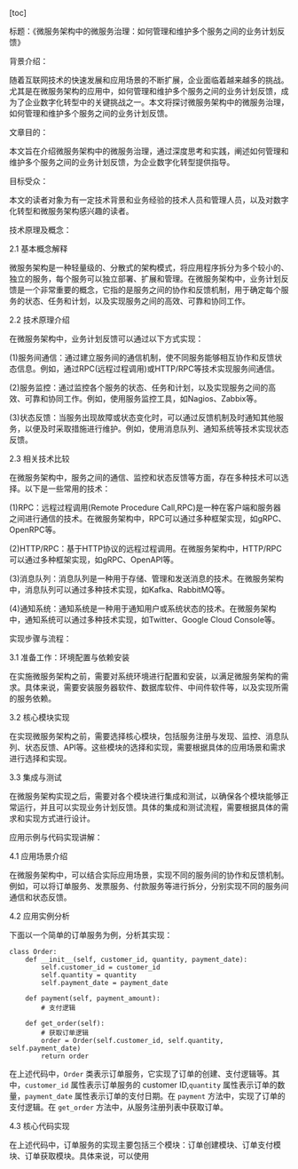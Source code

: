 
[toc]                    
                
                
标题：《微服务架构中的微服务治理：如何管理和维护多个服务之间的业务计划反馈》

背景介绍：

随着互联网技术的快速发展和应用场景的不断扩展，企业面临着越来越多的挑战。尤其是在微服务架构的应用中，如何管理和维护多个服务之间的业务计划反馈，成为了企业数字化转型中的关键挑战之一。本文将探讨微服务架构中的微服务治理，如何管理和维护多个服务之间的业务计划反馈。

文章目的：

本文旨在介绍微服务架构中的微服务治理，通过深度思考和实践，阐述如何管理和维护多个服务之间的业务计划反馈，为企业数字化转型提供指导。

目标受众：

本文的读者对象为有一定技术背景和业务经验的技术人员和管理人员，以及对数字化转型和微服务架构感兴趣的读者。

技术原理及概念：

2.1 基本概念解释

微服务架构是一种轻量级的、分散式的架构模式，将应用程序拆分为多个较小的、独立的服务，每个服务可以独立部署、扩展和管理。在微服务架构中，业务计划反馈是一个非常重要的概念，它指的是服务之间的协作和反馈机制，用于确定每个服务的状态、任务和计划，以及实现服务之间的高效、可靠和协同工作。

2.2 技术原理介绍

在微服务架构中，业务计划反馈可以通过以下方式实现：

(1)服务间通信：通过建立服务间的通信机制，使不同服务能够相互协作和反馈状态信息。例如，通过RPC(远程过程调用)或HTTP/RPC等技术实现服务间通信。

(2)服务监控：通过监控各个服务的状态、任务和计划，以及实现服务之间的高效、可靠和协同工作。例如，使用服务监控工具，如Nagios、Zabbix等。

(3)状态反馈：当服务出现故障或状态变化时，可以通过反馈机制及时通知其他服务，以便及时采取措施进行维护。例如，使用消息队列、通知系统等技术实现状态反馈。

2.3 相关技术比较

在微服务架构中，服务之间的通信、监控和状态反馈等方面，存在多种技术可以选择。以下是一些常用的技术：

(1)RPC：远程过程调用(Remote Procedure Call,RPC)是一种在客户端和服务器之间进行通信的技术。在微服务架构中，RPC可以通过多种框架实现，如gRPC、OpenRPC等。

(2)HTTP/RPC：基于HTTP协议的远程过程调用。在微服务架构中，HTTP/RPC可以通过多种框架实现，如gRPC、OpenAPI等。

(3)消息队列：消息队列是一种用于存储、管理和发送消息的技术。在微服务架构中，消息队列可以通过多种技术实现，如Kafka、RabbitMQ等。

(4)通知系统：通知系统是一种用于通知用户或系统状态的技术。在微服务架构中，通知系统可以通过多种技术实现，如Twitter、Google Cloud Console等。

实现步骤与流程：

3.1 准备工作：环境配置与依赖安装

在实施微服务架构之前，需要对系统环境进行配置和安装，以满足微服务架构的需求。具体来说，需要安装服务器软件、数据库软件、中间件软件等，以及实现所需的服务依赖。

3.2 核心模块实现

在实现微服务架构之前，需要选择核心模块，包括服务注册与发现、监控、消息队列、状态反馈、API等。这些模块的选择和实现，需要根据具体的应用场景和需求进行选择和实现。

3.3 集成与测试

在微服务架构实现之后，需要对各个模块进行集成和测试，以确保各个模块能够正常运行，并且可以实现业务计划反馈。具体的集成和测试流程，需要根据具体的需求和实现方式进行设计。

应用示例与代码实现讲解：

4.1 应用场景介绍

在微服务架构中，可以结合实际应用场景，实现不同的服务间的协作和反馈机制。例如，可以将订单服务、发票服务、付款服务等进行拆分，分别实现不同的服务间通信和状态反馈。

4.2 应用实例分析

下面以一个简单的订单服务为例，分析其实现：

```
class Order:
    def __init__(self, customer_id, quantity, payment_date):
        self.customer_id = customer_id
        self.quantity = quantity
        self.payment_date = payment_date

    def payment(self, payment_amount):
        # 支付逻辑

    def get_order(self):
        # 获取订单逻辑
        order = Order(self.customer_id, self.quantity, self.payment_date)
        return order
```

在上述代码中，`Order` 类表示订单服务，它实现了订单的创建、支付逻辑等。其中，`customer_id` 属性表示订单服务的 customer  ID,`quantity` 属性表示订单的数量，`payment_date` 属性表示订单的支付日期。在 `payment` 方法中，实现了订单的支付逻辑。在 `get_order` 方法中，从服务注册列表中获取订单。

4.3 核心代码实现

在上述代码中，订单服务的实现主要包括三个模块：订单创建模块、订单支付模块、订单获取模块。具体来说，可以使用


